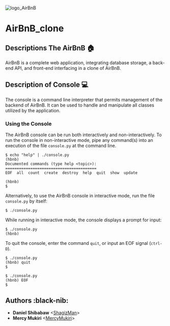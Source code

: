 <p astyle="text=-align : center">
    <img src="https://github.com/ShagizMan/AirBnB_clone/blob/master/assets/alx-bnb_logo.png" alt="logo_AirBnB">
</p>
<h1 style="text=-align : center"> AirBnB_clone </h1>

## Descriptions The AirBnB :house:

AirBnB is a complete web application, integrating database storage, a back-end API, and front-end interfacing in a clone of AirBnB.

## Description of Console :computer:

The console is a command line interpreter that permits management of the backend of AirBnB. It can be used to handle and manipulate all classes utilized by the application.

### Using the Console

The AirBnB console can be run both interactively and non-interactively. 
To run the console in non-interactive mode, pipe any command(s) into an execution 
of the file `console.py` at the command line.

```
$ echo "help" | ./console.py
(hbnb) 
Documented commands (type help <topic>):
========================================
EOF  all  count  create  destroy  help  quit  show  update

(hbnb) 
$
```

Alternatively, to use the AirBnB console in interactive mode, run the 
file `console.py` by itself:

```
$ ./console.py
```

While running in interactive mode, the console displays a prompt for input:

```
$ ./console.py
(hbnb) 
```

To quit the console, enter the command `quit`, or input an EOF signal 
(`ctrl-D`).

```
$ ./console.py
(hbnb) quit
$
```

```
$ ./console.py
(hbnb) EOF
$
```

## Authors :black-nib:
* **Daniel Shibabaw** <[ShagizMan](https://github.com/ShagizMan)>
* **Mercy Mukiri** <[MercyMukiri](https://github.com/MercyMukiri)>